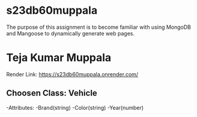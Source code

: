 # s23db60muppala
The purpose of this assignment is to become familiar with using MongoDB and Mangoose to dynamically generate web pages.
<br>
# Teja Kumar Muppala

Render Link: https://s23db60muppala.onrender.com/

## Choosen Class: Vehicle
-Attributes:
 -Brand(string)
 -Color(string)
 -Year(number)